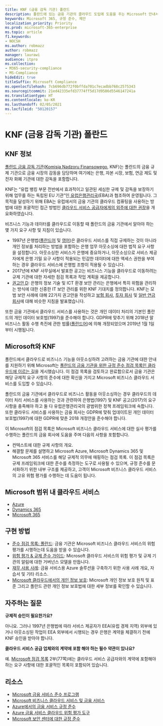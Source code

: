 ```yaml
---
title: KNF (금융 감독 기관) 폴란드
description: 폴란드에 있는 금융 기관의 클라우드 도입에 도움을 주는 Microsoft 안내서입니다.
keywords: Microsoft 365, 규정 준수, 제안
localization_priority: Priority
ms.prod: microsoft-365-enterprise
ms.topic: article
f1.keywords:
- NOCSH
ms.author: robmazz
author: robmazz
manager: laurawi
audience: itpro
ms.collection:
- M365-security-compliance
- MS-Compliance
hideEdit: true
titleSuffix: Microsoft Compliance
ms.openlocfilehash: 7cb696db772f0bffda701c7ecadbb768c2575343
ms.sourcegitcommit: 21ed42335efd37774ff5d17d9586d5546147241a
ms.translationtype: HT
ms.contentlocale: ko-KR
ms.lasthandoff: 02/05/2021
ms.locfileid: "50120157"
---
```

# <a name="financial-supervision-authority-knf-poland"></a>KNF (금융 감독 기관) 폴란드

## <a name="about-the-knf"></a>KNF 정보

[폴란드 금융 감독 기관](https://www.knf.gov.pl/en/)([Komisja Nadzoru Finansowego](https://www.knf.gov.pl/), KNF)는 폴란드의 금융 규제 기관으로 금융 시장의 감동을 담당하며 여기에는 은행, 자본 시장, 보험, 연금 제도 및 전자 화폐 기관에 대한 감독을 포함합니다.

KNF는 “유럽 뱅킹 부문 전반에서 효과적이고 일관된 세심한 규제 및 감독을 보장하기 위해 업무를 하는 독립된 EU 기관”인[ 유럽은행관리국](https://eba.europa.eu/about-us)(EBA)과 협조하여 운영됩니다. 그 목적을 달성하기 위해 EBA는 유럽에서의 금융 기관의 클라우드 컴퓨팅을 사용하는 방법에 대한 포괄적인 접근 방법인 [클라우드 서비스 공급자에게의 외주에 대한 권장](https://eba.europa.eu/documents/10180/2170121/Final+draft+Recommendations+on+Cloud+Outsourcing+%28EBA-Rec-2017-03%29.pdf/5fa5cdde-3219-4e95-946d-0c0d05494362)을 개요화하였습니다.

비즈니스 기능과 데이터를 클라우드로 이동할 때 폴란드의 금융 기관에서 알아야 하는 몇 가지 요구 사항 및 지침이 있습니다.

- 1997년 은행법([폴란드어](https://www.nbp.pl/akty_prawne/ustawa_o_nbp/ustawa_o_nbp.pdf) 및 [영어](https://www.nbp.pl/en/aktyprawne/thebankingact.pdf))은 클라우드 서비스를 직접 규제하는 것이 아니라 개인 정보를 처리하는 방법을 포함하는 은행 업무 아웃소싱에 대한 법적 요구 사항을 설정합니다. 아웃소싱한 서비스가 은행에 중요하거나, 아웃소싱으로 서비스 제공자에게 은행 기밀 요구 사항이 적용되는 민감한 데이터에 대한 액세스 권한을 부여하는 경우 클라우드 서비스에 은행법 조항이 적용될 수 있습니다.
- 2017년에 KNF 사무실에서 발표한 공고는 비즈니스 기능을 클라우드로 이동하려는 규제 기관에 대한 자세한 점검 목록과 작업 계획을 제공합니다.
- [권고안 D](https://www.knf.gov.pl/knf/en/komponenty/img/Recommendation_D_44255.pdf): 은행의 정보 기술 및 ICT 환경 보안 관리는 은행에서 특히 위험을 관리하는 방식에 대한 신중한 IT 보안 관리를 위한 KNF 기대치를 정의합니다. KNF는 모범 보안 사례에 대해 22가지 권고안을 작성하고 [보험 회사](https://www.knf.gov.pl/knf/en/komponenty/img/knf_136041_KNF_IT_Guidelines_for_Insurance_41850.pdf), [투자 회사](https://www.knf.gov.pl/knf/en/komponenty/img/knf_158416_Wytyczne_IT_firmy_inwestycyjne_eng_47464.pdf) 및 [일반 연금 회사](https://www.knf.gov.pl/knf/en/komponenty/img/knf_136042_KNF_IT_Guidelines_for_Pensions_41851.pdf)에 대해 비슷한 지침을 발표했습니다.

또한 금융 기관에서 클라우드 서비스를 사용하는 것은 개인 데이터 처리의 기본인 폴란드의 개인 데이터 보호법(1997)을 준수해야 합니다. GDPR에 맞추기 위해 2018년 말 비즈니스 활동 수행 촉진에 관한 법률([폴란드어](https://orka.sejm.gov.pl/proc7.nsf/ustawy/2606_u.htm))에 의해 개정되었으며 2019년 1월 1일부터 시행됩니다.

## <a name="microsoft-and-the-knf"></a>Microsoft와 KNF

폴란드에서 클라우드로 비즈니스 기능을 아웃소싱하려 고려하는 금융 기관에 대한 안내를 지원하기 위해 Microsoft는 [폴란드의 금융 기관을 위한 규정 준수 점검 목록인 클라우드에 이르는 길](https://aka.ms/FinServ-Guide-Poland)을 게시했습니다. 이 점검 목록을 검토하고 완료함으로서 금융 기관은 해당 규제적 요구 사항의 준수에 대한 확신을 가지고 Microsoft 비즈니스 클라우드 서비스를 도입할 수 있습니다.

폴란드의 금융 기관에서 클라우드로 비즈니스 활동을 아웃소싱하는 경우 클라우드의 데이터 처리 서비스를 사용하는 것과 관련하여 은행법(1997) 및 KNF 공고(2017)의 요구 사항을 충족해야 하고 둘 다 유럽은행관리국의 광범위한 정책 프레임워크에 속합니다. 또한 클라우드 서비스를 사용하는 금융 회사는 GDPR에 맞춰 업데이트된 개인 데이터 보호법(1997)에 대한 GDPR에 맞춘 2018 개정안을 준수해야 합니다.

이 Microsoft의 점검 목록은 Microsoft 비즈니스 클라우드 서비스에 대한 실사 평가를 수행하는 폴란드의 금융 회사에 도움을 주며 다음의 사항을 포함합니다.

- 컨텍스트에 대한 규제 사항의 개요.
- 해결할 문제를 설명하고 Microsoft Azure, Microsoft Dynamics 365 및 Microsoft 365 서비스를 해당 규제적 의무에 매핑하는 점검 목록. 이 점검 목록은 규제 프레임워크에 대한 준수를 측정하는 도구로 사용될 수 있으며, 규정 준수를 문서화하기 위한 내부 구조를 제공하고, 고객이 Microsoft 비즈니스 클라우드 서비스의 고유 위험 평가를 수행하는 데 도움이 됩니다.

## <a name="microsoft-in-scope-cloud-services"></a>Microsoft 범위 내 클라우드 서비스

- [Azure](https://aka.ms/AzureCompliance)
- [Dynamics 365](https://aka.ms/d365-compliance-list)
- [Microsoft 365](https://aka.ms/o365-compliance-framework)

## <a name="how-to-implement"></a>구현 방법

- [준수 점검 목록: 폴란드](https://aka.ms/FinServ-Guide-Poland): 금융 기관은 Microsoft 비즈니스 클라우드 서비스의 위험 평가를 시행하는데 도움을 받을 수 있습니다. 
- [위험 평가 & 규제 준수 가이드](https://aka.ms/RiskGovernanceGuide): Microsoft 클라우드 서비스의 위험 평가 및 규제 기관의 알림에 대한 거버넌스 모델을 만듭니다.
- [재무 사용 사례](/azure/industry/financial/): 금융 서비스용 Azure 솔루션을 구축하기 위한 사용 사례 개요, 자습서 및 기타 리소스.
- [Microsoft 클라우드에서의 개인 정보 보호](https://aka.ms/MCSPrivacy): Microsoft 개인 정보 보호 원칙 및 표준 그리고 폴란드 관련 개인 정보 보호법에 대한 세부 정보를 확인할 수 있습니다.

## <a name="frequently-asked-questions"></a>자주하는 질문

**규제적 승인이 필요한가요?**

아니요. 그러나 1997년 은행법에 따라 서비스 제공자가 EEA(유럽 경제 지역) 외부에 있거나 아웃소싱된 작업이 EEA 외부에서 시행되는 경우 은행은 계약을 체결하기 전에 KNF 승인을 받아야 합니다.

**클라우드 서비스 공급 업체와의 계약에 포함 해야 하는 필수 약관이 있나요?**

예. [Microsoft 점검 목록](https://aka.ms/FinServ-Guide-Poland) 2부(77쪽)에는 클라우드 서비스 공급자와의 계약에 포함해야 하는 요구 사항에 대한 포괄적인 목록이 포함되어 있습니다.

## <a name="resources"></a>리소스

- [Microsoft 금융 서비스 준수 프로그램](https://aka.ms/FSCP-Print)
- [Microsoft 비즈니스 클라우드 서비스 및 금융 서비스](https://www.microsoft.com/trustcenter/cloudservices/financialservices)
- [Azure에서의 금융 서비스 규정 준수](https://azure.microsoft.com/resources/videos/azurecon-2015-financial-services-compliance-in-azure/)
- [Azure 금융 서비스 클라우드 위험 평가 도구](https://servicetrust.microsoft.com/ViewPage/FFIECBlueprint?command=Download&downloadType=Document&downloadId=079a1973-711a-428f-9312-9ddd290cff7b&docTab=c726d5c0-2d1e-11e8-a485-57140ec19669_PaaS)
- [Microsoft 보안 센터에 대한 규정 준수](https://www.microsoft.com/trust-center/compliance/compliance-overview)
